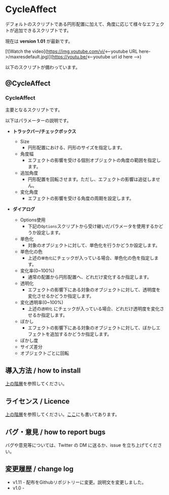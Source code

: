 # CycleAffect

デフォルトのスクリプトである円形配置に加えて、角度に応じて様々なエフェクトが追加できるスクリプトです。

現在は **version 1.01** が最新です。

[![Watch the video](https://img.youtube.com/vi/<--youtube URL here->/maxresdefault.jpg)](https://youtu.be/<--youtube url id here -->)

以下のスクリプトが備わっています。

## @CycleAffect

### CycleAffect

主要となるスクリプトです。

以下はパラメーターの説明です。

- **トラックバー/チェックボックス**
  - Size
    - 円形配置における、円形のサイズを指定します。
  - 角度幅
    - エフェクトの影響を受ける個別オブジェクトの角度の範囲を指定します。
  - 追加角度
    - 円形配置を回転させます。ただし、エフェクトの影響は追従しません。
  - 変化角度
    - エフェクトの影響を受ける角度の周期を設定します。
  
- **ダイアログ**
  - Options使用
    - 下記の`Options`スクリプトから受け継いだパラメータを使用するかどうか設定します。
  - 単色化
    - 対象のオブジェクトに対して、単色化を行うかどうか設定します。
  - 単色化の色
    - 上述の`単色化`にチェックが入っている場合、単色化の色を指定します。
  - 変化率(0~100%)
    - 通常の配置から円形配置へ、どれだけ変化するか指定します。
  - 透明化
    - エフェクトの影響下にある対象のオブジェクトに対して、透明度を変化させるかどうか指定します。
  - 変化透明率(0~100%)
    - 上述の`透明化` にチェックが入っている場合、どれだけ透明度を変化させるか指定します。
  - ぼかし
    - エフェクトの影響下にある対象のオブジェクトに対して、ぼかしエフェクトを追加するかどうか指定します。
  - ぼかし度
  - サイズ差分
  - オブジェクトごとに回転

## 導入方法 / how to install

[上の階層](https://github.com/Aodaruma/Aodaruma-AviUtl-Script)を参照してください。

## ライセンス / Licence

[上の階層](https://github.com/Aodaruma/Aodaruma-AviUtl-Script)を参照してください。[ここ](https://github.com/Aodaruma/Aodaruma-AviUtl-Script/blob/main/LICENSE)にも書いてあります。

## バグ・意見 / how to report bugs

バグや意見等については、Twitter の DM に送るか、issue を立ち上げてください。

## 変更履歴 / change log

- v1.11 - 配布をGithubリポジトリーに変更。説明文を変更しました。
- v1.0 - 
